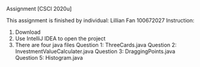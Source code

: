 Assignment [CSCI 2020u]

This assignment is finished by individual: Lillian Fan 100672027
Instruction: 
1. Download 
2. Use IntelliJ IDEA to open the project
3. There are four java files
	Question 1: ThreeCards.java
	Question 2: InvestmentValueCalculater.java
	Question 3: DraggingPoints.java
	Question 5: Histogram.java

